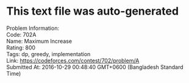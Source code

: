 # This text file was auto-generated  
  
Problem Information:  
Code: 702A  
Name: Maximum Increase  
Rating: 800  
Tags: dp, greedy, implementation  
Link: https://codeforces.com/contest/702/problem/A  
Submitted At: 2016-10-29 00:48:40 GMT+0600 (Bangladesh Standard Time)  
